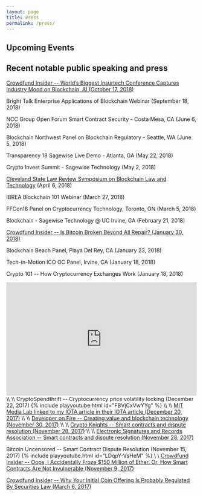 ```yaml
---
layout: page
title: Press
permalink: /press/
---
```

## Upcoming Events

## Recent notable public speaking and press

[Crowdfund Insider -- World’s Biggest Insurtech Conference Captures Industry Mood on Blockchain, AI (October 17, 2018)](https://www.crowdfundinsider.com/2018/10/140144-worlds-biggest-insurtech-conference-captures-industry-mood-on-blockchain-ai/)

Bright Talk Enterprise Applications of Blockchain Webinar (September 18, 2018)

NCC Group Open Forum Smart Contract Security - Costa Mesa, CA (June 6, 2018)

Blockchain Northwest Panel on Blockchain Regulatory - Seattle, WA (June 5, 2018)

Transparency 18 Sagewise Live Demo - Atlanta, GA (May 22, 2018)

Crypto Invest Summit - Sagewise Technology (May 2, 2018)

[Cleveland State Law Review Symposium on Blockchain Law and Technology](https://www.eventbrite.com/e/blockchain-law-technology-symposium-tickets-42849684560) (April 6, 2018)

IBREA Blockchain 101 Webinar (March 27, 2018)

FFCon18 Panel on Cryptocurrency Technology, Toronto, ON (March 5, 2018)

Blockchain - Sagewise Technology @ UC Irvine, CA (February 21, 2018)

[Crowdfund Insider -- Is Bitcoin Broken Beyond All Repair? (January 30, 2018)](https://www.crowdfundinsider.com/2018/01/127714-bitcoin-broken-beyond-repair/)

Blockchain Beach Panel, Playa Del Rey, CA (January 23, 2018)

Tech-in-Motion ICO OC Panel, Irvine, CA (January 18, 2018)

Crypto 101 -- How Cryptocurrency Exchanges Work (January 18, 2018)
<iframe width="100%" height="300" scrolling="no" frameborder="no" allow="autoplay" src="https://w.soundcloud.com/player/?url=https%3A//api.soundcloud.com/tracks/385876076&amp;color=%23ff5500&amp;auto_play=false&amp;hide_related=false&amp;show_comments=true&amp;show_user=true&amp;show_reposts=false&amp;show_teaser=true&amp;visual=true"></iframe>
\\
\\
CryptoSpendthrift -- Cryptocurrency price volatility locking (December 22, 2017)
{% include playyoutube.html id="FBVjCxVwYYg" %}
\\
\\
<a href='https://www.media.mit.edu/posts/iota-response/'>MIT Media Lab linked to my IOTA article in their IOTA article (December 20, 2017)</a>
\\
\\
<a href='http://developeronfire.com/podcast/episode-291-daniel-rice-winning-horses'>Developer on Fire -- Creating value and blockchain technology (November 30, 2017)</a>
\\
\\
<a href='http://cryptoknights.io/episode-23/'>Crypto Knights -- Smart contracts and dispute resolution (November 28, 2017)</a>
\\
\\
<a href='https://esignrecords.org/esra-podcast-need-know-blockchain/'>Electronic Signatures and Records Association -- Smart contracts and dispute resolution (November 28, 2017)</a>

Bitcoin Uncensored -- Smart Contract Dispute Resolution (November 15, 2017)
{% include playyoutube.html id="LDqpY-VsHeM" %}
\\
\\
[Crowdfund Insider -- Oops, I Accidentally Froze $150 Million of Ether. Or, How Smart Contracts Are Not Invulnerable (November 9, 2017)](https://www.crowdfundinsider.com/2017/11/124379-oops-accidentally-froze-150-million-ether-smart-contracts-not-invulnerable/)

[Crowdfund Insider -- Why Your Initial Coin Offering Is Probably Regulated By Securities Law (March 6, 2017)](https://www.crowdfundinsider.com/2017/03/96598-initial-coin-offering-probably-regulated-securities-law/)